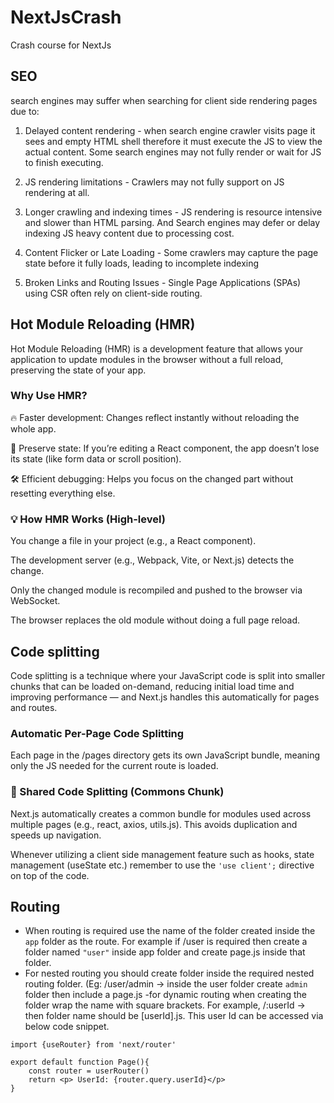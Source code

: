 # NextJsCrash
Crash course for NextJs

## SEO

search engines may suffer when searching for client side rendering pages due to:

1. Delayed content rendering - when search engine crawler visits page it sees and empty HTML shell therefore it must execute the JS to view the actual content. Some search engines may not fully render or wait for JS to finish executing. 

2. JS rendering limitations - Crawlers may not fully support on JS rendering at all.

3. Longer crawling and indexing times - JS rendering is resource intensive and slower than HTML parsing. And Search engines may defer or delay indexing JS heavy content due to processing cost.

4. Content Flicker or Late Loading - Some crawlers may capture the page state before it fully loads, leading to incomplete indexing

5. Broken Links and Routing Issues - Single Page Applications (SPAs) using CSR often rely on client-side routing.




## Hot Module Reloading (HMR)
Hot Module Reloading (HMR) is a development feature that allows your application to update modules in the browser without a full reload, preserving the state of your app.

 ### Why Use HMR?
🔥 Faster development: Changes reflect instantly without reloading the whole app.

🧪 Preserve state: If you’re editing a React component, the app doesn’t lose its state (like form data or scroll position).

🛠️ Efficient debugging: Helps you focus on the changed part without resetting everything else.

### 💡 How HMR Works (High-level)

You change a file in your project (e.g., a React component).

The development server (e.g., Webpack, Vite, or Next.js) detects the change.

Only the changed module is recompiled and pushed to the browser via WebSocket.

The browser replaces the old module without doing a full page reload.

## Code splitting 
Code splitting is a technique where your JavaScript code is split into smaller chunks that can be loaded on-demand, reducing initial load time and improving performance — and Next.js handles this automatically for pages and routes.

### Automatic Per-Page Code Splitting
Each page in the /pages directory gets its own JavaScript bundle, meaning only the JS needed for the current route is loaded.

### 📁 Shared Code Splitting (Commons Chunk)
Next.js automatically creates a common bundle for modules used across multiple pages (e.g., react, axios, utils.js). This avoids duplication and speeds up navigation.

Whenever utilizing a client side management feature such as hooks, state management (useState etc.) remember to use the ```'use client';``` directive on top of the code.

## Routing 

- When routing is required use the name of the folder created inside the ```app``` folder as the route. For example if /user is required then create a folder named ```"user"``` inside app folder and create page.js inside that folder. 
- For nested routing you should create folder inside the required nested routing folder. (Eg: /user/admin -> inside the user folder create ```admin``` folder then include a page.js
-for dynamic routing when creating the folder wrap the name with square brackets. For example, /:userId -> then folder name should be [userId].js. This user Id can be accessed via below code snippet.

```
import {useRouter} from 'next/router'

export default function Page(){
    const router = userRouter()
    return <p> UserId: {router.query.userId}</p>
}
```